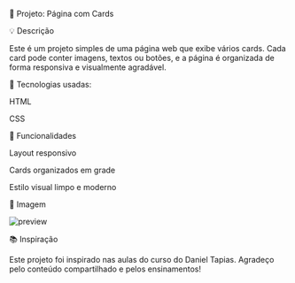 📄 Projeto: Página com Cards

💡 Descrição

Este é um projeto simples de uma página web que exibe vários cards. Cada card pode conter imagens, textos ou botões, e a página é organizada de forma responsiva e visualmente agradável.

🔧 Tecnologias usadas:

HTML

CSS

🎯 Funcionalidades

Layout responsivo

Cards organizados em grade

Estilo visual limpo e moderno

📸 Imagem 

![preview]("https://github.com/fabricio-vianna/frontend-tabs/blob/main/frontend_tabs.png?raw=true") 

📚 Inspiração

Este projeto foi inspirado nas aulas do curso do Daniel Tapias. Agradeço pelo conteúdo compartilhado e pelos ensinamentos!
